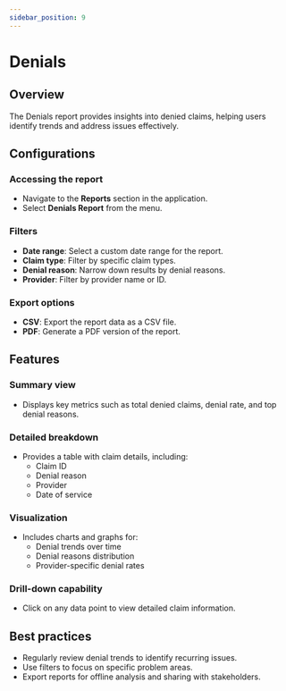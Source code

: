 ```yaml
---
sidebar_position: 9
---
```


# Denials

## Overview
The Denials report provides insights into denied claims, helping users identify trends and address issues effectively.

## Configurations

### Accessing the report
- Navigate to the **Reports** section in the application.
- Select **Denials Report** from the menu.

### Filters
- **Date range**: Select a custom date range for the report.
- **Claim type**: Filter by specific claim types.
- **Denial reason**: Narrow down results by denial reasons.
- **Provider**: Filter by provider name or ID.

### Export options
- **CSV**: Export the report data as a CSV file.
- **PDF**: Generate a PDF version of the report.

## Features

### Summary view
- Displays key metrics such as total denied claims, denial rate, and top denial reasons.

###  Detailed breakdown
- Provides a table with claim details, including:
    - Claim ID
    - Denial reason
    - Provider
    - Date of service

### Visualization
- Includes charts and graphs for:
    - Denial trends over time
    - Denial reasons distribution
    - Provider-specific denial rates

###  Drill-down capability
- Click on any data point to view detailed claim information.



## Best practices
- Regularly review denial trends to identify recurring issues.
- Use filters to focus on specific problem areas.
- Export reports for offline analysis and sharing with stakeholders.

